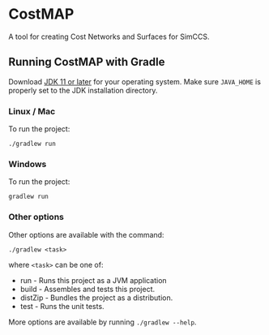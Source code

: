 # CostMAP

A tool for creating Cost Networks and Surfaces for SimCCS.

## Running CostMAP with Gradle

Download [JDK 11 or later](http://jdk.java.net/) for your operating system.
Make sure `JAVA_HOME` is properly set to the JDK installation directory.

### Linux / Mac

To run the project:

    ./gradlew run

### Windows

To run the project:

    gradlew run

### Other options

Other options are available with the command:

    ./gradlew <task>

where `<task>` can be one of:

- run - Runs this project as a JVM application
- build - Assembles and tests this project.
- distZip - Bundles the project as a distribution.
- test - Runs the unit tests.

More options are available by running `./gradlew --help`.

